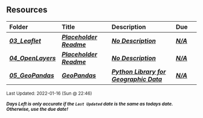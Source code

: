 ## Resources

| Folder | Title | Description | Due |  |
|:------|:------|:------|:------|:-----:|
| ***<a href="https://github.com/rugbyprof/4553-Spatial-DS/tree/master/Resources/03_Leaflet">03_Leaflet</a>*** | ***<a href="https://github.com/rugbyprof/4553-Spatial-DS/tree/master/Resources/03_Leaflet"> Placeholder Readme </a>*** | ***<a href="https://github.com/rugbyprof/4553-Spatial-DS/tree/master/Resources/03_Leaflet"> No Description</a>*** | ***<a href="https://github.com/rugbyprof/4553-Spatial-DS/tree/master/Resources/03_Leaflet">N/A</a>*** |  |
| ***<a href="https://github.com/rugbyprof/4553-Spatial-DS/tree/master/Resources/04_OpenLayers">04_OpenLayers</a>*** | ***<a href="https://github.com/rugbyprof/4553-Spatial-DS/tree/master/Resources/04_OpenLayers"> Placeholder Readme </a>*** | ***<a href="https://github.com/rugbyprof/4553-Spatial-DS/tree/master/Resources/04_OpenLayers"> No Description</a>*** | ***<a href="https://github.com/rugbyprof/4553-Spatial-DS/tree/master/Resources/04_OpenLayers">N/A</a>*** |  |
| ***<a href="https://github.com/rugbyprof/4553-Spatial-DS/tree/master/Resources/05_GeoPandas">05_GeoPandas</a>*** | ***<a href="https://github.com/rugbyprof/4553-Spatial-DS/tree/master/Resources/05_GeoPandas"> GeoPandas </a>*** | ***<a href="https://github.com/rugbyprof/4553-Spatial-DS/tree/master/Resources/05_GeoPandas"> Python Library for Geographic Data</a>*** | ***<a href="https://github.com/rugbyprof/4553-Spatial-DS/tree/master/Resources/05_GeoPandas">N/A</a>*** |  |

<sup>Last Updated: 2022-01-16 (Sun @ 22:46)</sup> 

<sup>***Days Left is only accurate if the `Last Updated` date is the same as todays date. Otherwise, use the due date!***</sup> 